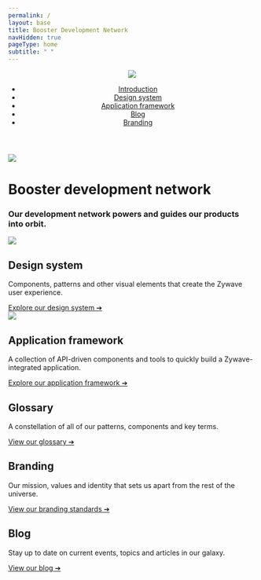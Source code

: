 ```yaml
---
permalink: /
layout: base
title: Booster Development Network
navHidden: true
pageType: home
subtitle: " "
---
```

<link rel="stylesheet" href="/css/pages/home.css">
<main>
    <header class="home-nav">
        <div class="home-nav-content">
            <div class="logo"><img src="/images/home/zywave-logo.svg" /></div>
            <nav>
                <ul>
                    <li><a href="{{ '/introduction/about/' | url }}">Introduction</a></li>
                    <li><a href="{{ '/design-system/about/' | url }}">Design system</a></li>
                    <li><a href="{{ '/application-framework/about/' | url }}">Application framework</a></li>
                    <li><a href="{{ '/blog/' | url }}">Blog</a></li>
                    <li><a target="_blank" href="https://thenewz.zywave.com/wp-content/uploads/2020/08/Zywave-Brand-Guide.pdf">Branding</a></li>
                </ul>
            </nav>
        </div>
    </header>
    <div class="home-header">
        <div class="home-header-content">
            <img src="/images/home/rocket.svg" />
            <div class="heading">
                <h1>
                    <span>Booster</span>
                    <span class="smaller">development network</span>
                </h1>
                <h3>Our development network powers and guides our products into orbit.</h3>
            </div>
            <div id="search-home"></div>
        </div>
    </div>
    <div class="home-content">
        <div class="card primary design-system">
            <img src="/images/home/design-system.svg" />
            <div class="text">
                <h2>Design system</h2>
                <p>Components, patterns and other visual elements that create the Zywave user experience.</p>
                <a href="{{ '/design-system/about/' | url }}">Explore our design system ➔</a>
            </div>
        </div>
        <div class="card primary application-framework">
            <img src="/images/home/application-framework.svg" />
            <div class="text">
                <h2>Application framework</h2>
                <p>A collection of API-driven components and tools to quickly build a Zywave-integrated application.</p>
                <a href="{{ '/application-framework/about/' | url }}">Explore our application framework ➔</a>
            </div>
        </div>
        <div class="card secondary">
            <h2>Glossary </h2>
            <p>A constellation of all of our patterns, components and key terms.</p>
            <a href="{{ '/coming-soon/' | url }}">View our glossary ➔</a>
        </div>
        <div class="card secondary">
            <h2>Branding </h2>
            <p>Our mission, values and identity that sets us apart from the rest of the universe.</p>
            <a target="_blank" href="https://thenewz.zywave.com/wp-content/uploads/2020/08/Zywave-Brand-Guide.pdf">View our branding standards ➔</a>
        </div>
        <div class="card secondary">
            <h2>Blog</h2>
            <p>Stay up to date on current events, topics and articles in our galaxy.</p>
            <a href="{{ '/blog/' | url }}">View our blog ➔</a>
        </div>
    </div>
</main>